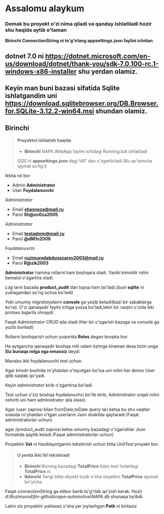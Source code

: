 # Assalomu alaykum

### Demak bu proyekt o'zi nima qiladi va qanday ishlatiladi hozir shu haqida aytib o'taman

**Birinchi ConnectionString ni to'g'irlang appsettings.json faylini ichidan**

## dotnet 7.0 ni https://dotnet.microsoft.com/en-us/download/dotnet/thank-you/sdk-7.0.100-rc.1-windows-x86-installer shu yerdan olamiz.

## Keyin man buni bazasi sifatida Sqlite ishlatgandim uni https://download.sqlitebrowser.org/DB.Browser.for.SQLite-3.12.2-win64.msi shundan olamiz.
## Birinchi

> #### Proyektni ishlatish haqida
>
> - **Birinchi** NAPA.WebApp faylini ichidagi Running.bat ishlatiladi
>
>  *QQS* ni  **appsettings.json** dagi VAT dan o'zgartiriladi.(Bu qo'simcha qiymat so'lig'i)

Ikkita rol bor
- Admin **Administrator**
- User **Foydalanuvchi**

*Administrator*
- Email **shaxnoza@mail.ru**
- Parol **Sh@xn0za2005**

*Administrator*
- Email **testadmin@mail.ru**
- Parol **@dM1n2006**

*Foydalanuvchi*
- Email **ruzimurodabdunazarov2003@mail.ru**
- Parol **R@zik2003**

**Administrator** hamma rollarni ham boshqara oladi.
Yaniki kimnidir rolini bemalol o'zgartira oladi.

*Log* larni bazada **product_audit** dan topsa ham bo'ladi.(buni **sqlite** ni yuklagandan so'ng ochsa bo'ladi)

Yoki umumiy *migratsiya*larni **console** ga yozib ketadi(bazi bir sabablarga ko'ra).
O'zi qanaqadir faylni ichiga yozsa bo'ladi,lekin bir vaqtni o'zida ikki protses bajarila olmaydi.

Faqat *Administrator* CRUD qila oladi.(Har bir o'zgarish bazaga va console ga yozib boriladi)

Rollarni boshqarish uchun yuqorida **Roles** degan knopka bor.

Ha aytgancha qanaqadir boshqa rolli odam tizimga kiraman desa tizim unga **Siz bunaqa rolga ega emassiz** deydi.

Manabu ikki foydalanuvchi test uchun.

Agar *kimdir* boshida ro'yhatdan o'tayotgan bo'lsa uni rolini har doimo User qilib saqlab qo'yadi.

Keyin *administrator* kirib o'zgartirsa bo'ladi.

Test uchun o'ziz boshqa foydalanuvhci bo'lib kirib,
Administrator orqali rolini oshirib uni ham administrator qila olasiz.

Agar /user zaprosi bilan fromDate,toDate query lari ketsa bu shu vaqtlar orasida ro'yhatdan o'tgan userlarni *Json* shaklida qaytaradi.(Faqat administratorlar uchun)

agar /product_audit zaprosi ketsa umumiy bazadagi o'zgarishlar Json formatida qaytib keladi.(Faqat administratorlar uchun)


Proyektni **Vat** ni hisoblayotganini tekshirish uchun bitta *UnitTest* proyekt bor.

> #### U yerda ikki hil tekshiradi
>
> - **Birinchi** Bizning bazadagi **TotalPrice** bilan test holatdagi **TotalPrice** ni
> - **Ikkinchi** Yangi bitta *obyekt* tuzib o'sha obyektni **TotalPrice** qiymati bo'yicha
>  

Faqat connectionString ga etibor berib to'g'rlab qo'yish kerak.
Hozir *d:\\Ruzimurod\\for-github\\napa-automotive\\NAPA.db* shunaqa turibdi.

Lekin siz proyektni yuklasez o'sha yer joylashgan **Path** ni kiritasiz